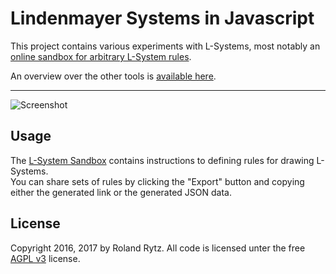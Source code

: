 # Lindenmayer Systems in Javascript

This project contains various experiments with L-Systems,
most notably an [online sandbox for arbitrary L-System rules](https://draemm.li/various/fractals/l-systems/).

An overview over the other tools is [available here](http://draemm.li/various/fractals/).

---

![Screenshot](https://draemm.li/various/fractals/screenshot.png)

## Usage

The [L-System Sandbox](https://draemm.li/various/fractals/l-systems/) contains instructions to defining rules for drawing L-Systems.  
You can share sets of rules by clicking the "Export" button and copying either the generated link or the generated JSON data.

## License

Copyright 2016, 2017 by Roland Rytz.
All code is licensed unter the free [AGPL v3](https://draemm.li/various/fractals/LICENSE) license.
